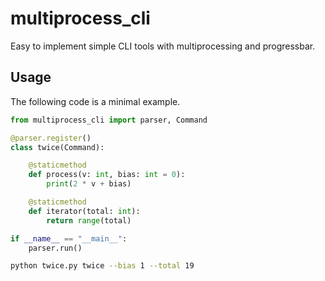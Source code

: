 # multiprocess_cli
Easy to implement simple CLI tools with multiprocessing and progressbar.

## Usage

The following code is a minimal example.

```python
from multiprocess_cli import parser, Command

@parser.register()
class twice(Command):

    @staticmethod
    def process(v: int, bias: int = 0):
        print(2 * v + bias)

    @staticmethod
    def iterator(total: int):
        return range(total)    

if __name__ == "__main__":
    parser.run()
```

```bash
python twice.py twice --bias 1 --total 19 
```
